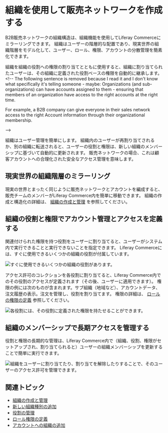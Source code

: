 # 組織を使用して販売ネットワークを作成する

B2B販売ネットワークの組織構造は、組織機能を使用してLiferay Commerceにミラーリングできます。 組織はユーザーの階層的な配置であり、現実世界の組織階層をモデル化して、ユーザー、ロール、権限、アカウントの分散管理を簡素化できます。

組織を組織の役割への権限の割り当てとともに使用すると、組織に割り当てられたユーザーは、その組織に定義された役割ベースの権限を自動的に継承します。 <!-- The following sentence is removed because I read it and I don't know what specifically it's telling someone - maybe: Organizations (and sub-organizations) can have accounts assigned to them - ensuring that members of an organization have access to the right accounts at the right time.

For example, a B2B company can give everyone in their sales network access to the right Account information through their organizational membership.

-->

組織はユーザー管理を簡単にします。 組織内のユーザーが再割り当てされるか、別の組織に転送されると、ユーザーの役割と権限は、新しい組織のメンバーシップに基づいて自動的に更新されます。 販売ネットワークの場合、これは顧客アカウントへの合理化された安全なアクセス管理を意味します。

<a name="mirror-real-world-organizational-hierarchies" />

## 現実世界の組織階層のミラーリング


<!-- I'm commenting out the following image because I don't think it clearly depicts how to use organizations to model a sales network. First - it would seem that the image states that "Minium" is the company - and then the company has a sub-org named "Italy". And then "Italy" has sub-orgs per region. I don't think real companies organize like that. The correct model (I think) would be - to make it extremely clear how to understand the image: "Minium Corporation" (Parent Org) > Minium Corporation - Italy Sales Department > [Regions]. Or alternatively: Minium Sales Group > Italy Sales Region > [Regions] - something in the naming to make the hierarchy clearer.
![Image 01](./using-organizations-to-create-a-sales-network/images/01.png) -->

現実の世界とまったく同じように販売ネットワークとアカウントを編成すると、販売チームのメンバーがLiferay Commerce内を簡単に移動できます。 組織の作成と構造化の詳細は、 [組織の作成と管理](https://learn.liferay.com/dxp/latest/ja/users-and-permissions/organizations/creating-and-managing-organizations.html) を参照してください。

<a name="define-account-management-and-access-with-organization-roles-and-permissions" />

## 組織の役割と権限でアカウント管理とアクセスを定義する

関連付けられた権限を持つ役割をユーザーに割り当てると、ユーザーがシステム内で実行できることと実行できないことを指定できます。 Liferay Commerceには、すぐに使用できるいくつかの組織の役割が付属しています。

![すぐに使用できるいくつかの組織の役割があります。](./using-organizations-to-create-a-sales-network/images/02.png)

アクセス許可のコレクションを各役割に割り当てると、Liferay Commerce内でのその役割のアクセスが定義されます（その後、ユーザーに適用できます）。 権限の例には次のものが含まれます。サブ組織（地域など）、アカウントデータ、注文履歴の表示。注文を管理し、役割を割り当てます。 権限の詳細は、 [ロールの権限の定義](https://help.liferay.com/hc/ja/articles/360018174391-Defining-Role-Permissions) 参照してください。

![各役割には、その役割に定義された権限を持たせることができます。](./using-organizations-to-create-a-sales-network/images/03.png)

<a name="manage-long-term-access-with-organizational-membership" />

## 組織のメンバーシップで長期アクセスを管理する

役割と権限の長期的な管理は、Liferay Commerce内で（組織、役割、権限がセットアップされ、割り当てられると）ユーザーの組織メンバーシップを更新することで簡単に実行できます。

![組織をユーザーに割り当てたり、割り当てを解除したりすることで、そのユーザーのアクセス許可を管理できます。](./using-organizations-to-create-a-sales-network/images/04.png)


<!--
(Double/Dual-Screenshot: Show User's permissions before the move and after the move)
-->

<a name="additional-information" />

## 関連トピック

* [組織の作成と管理](https://learn.liferay.com/dxp/latest/ja/users-and-permissions/organizations/creating-and-managing-organizations.html)
* [新しい組織種別の追加](https://learn.liferay.com/dxp/latest/ja/users-and-permissions/organizations/adding-a-new-organization-type.html)
* [役割の管理](https://help.liferay.com/hc/ja/articles/360018174371-Managing-Roles)
* [ロール権限の定義](https://help.liferay.com/hc/ja/articles/360018174391-Defining-Role-Permissions)
* [アカウントへの組織の追加](./adding-organizations-to-accounts.md)
